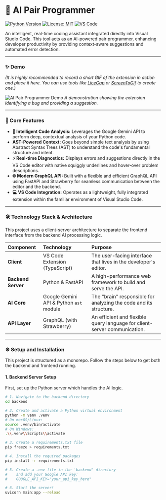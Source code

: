 # 🤖 AI Pair Programmer

[![Python Version](https://img.shields.io/badge/Python-3.9+-blue.svg)](https://www.python.org/downloads/)
[![License: MIT](https://img.shields.io/badge/License-MIT-yellow.svg)](https://opensource.org/licenses/MIT)
[![VS Code](https://img.shields.io/badge/VS%20Code-1.80%2B-blue)](https://code.visualstudio.com/)

An intelligent, real-time coding assistant integrated directly into Visual Studio Code. This tool acts as an AI-powered pair programmer, enhancing developer productivity by providing context-aware suggestions and automated error detection.

---

### ✨ Demo

*(It is highly recommended to record a short GIF of the extension in action and place it here. You can use tools like [LiceCap](https://www.cockos.com/licecap/) or [ScreenToGif](https://www.screentogif.com/) to create one.)*

![AI Pair Programmer Demo](https://i.imgur.com/g8c5YtM.gif) 
*A demonstration showing the extension identifying a bug and providing a suggestion.*

---

### 🚀 Core Features

* **🧠 Intelligent Code Analysis:** Leverages the Google Gemini API to perform deep, contextual analysis of your Python code.
* **AST-Powered Context:** Goes beyond simple text analysis by using Abstract Syntax Trees (AST) to understand the code's fundamental structure and intent.
* **⚡️ Real-time Diagnostics:** Displays errors and suggestions directly in the VS Code editor with native squiggly underlines and hover-over problem descriptions.
* **🌐 Modern GraphQL API:** Built with a flexible and efficient GraphQL API using FastAPI and Strawberry for seamless communication between the editor and the backend.
* **💻 VS Code Integration:** Operates as a lightweight, fully integrated extension within the familiar environment of Visual Studio Code.

---

### 🛠️ Technology Stack & Architecture

This project uses a client-server architecture to separate the frontend interface from the backend AI processing logic.

| Component         | Technology                               | Purpose                                                              |
| :---------------- | :--------------------------------------- | :------------------------------------------------------------------- |
| **Client** | VS Code Extension (TypeScript)           | The user-facing interface that lives in the developer's editor.      |
| **Backend Server** | Python & FastAPI                        | A high-performance web framework to build and serve the API.         |
| **AI Core** | Google Gemini API & Python `ast` module  | The "brain" responsible for analyzing the code and its structure.    |
| **API Layer** | GraphQL (with Strawberry)                | An efficient and flexible query language for client-server communication. |

---

### ⚙️ Setup and Installation

This project is structured as a monorepo. Follow the steps below to get both the backend and frontend running.

#### 1. Backend Server Setup

First, set up the Python server which handles the AI logic.

```bash
# 1. Navigate to the backend directory
cd backend

# 2. Create and activate a Python virtual environment
python -m venv .venv
# On macOS/Linux:
source .venv/bin/activate
# On Windows:
.\\.venv\\Scripts\\activate

# 3. Create a requirements.txt file
pip freeze > requirements.txt

# 4. Install the required packages
pip install -r requirements.txt

# 5. Create a .env file in the 'backend' directory
#    and add your Google API key:
#    GOOGLE_API_KEY="your_api_key_here"

# 6. Start the server!
uvicorn main:app --reload
